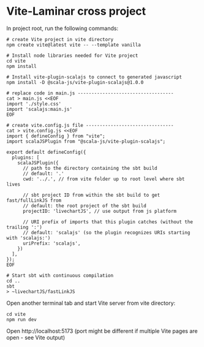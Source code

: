 # Vite-Laminar cross project

In project root, run the following commands:

    # create Vite project in vite directory
    npm create vite@latest vite -- --template vanilla

    # Install node libraries needed for Vite project
    cd vite
    npm install

    # Install vite-plugin-scalajs to connect to generated javascript
    npm install -D @scala-js/vite-plugin-scalajs@1.0.0

    # replace code in main.js -----------------------------------
    cat > main.js <<EOF
    import './style.css'
    import 'scalajs:main.js'
    EOF

    # create vite.config.js file --------------------------------
    cat > vite.config.js <<EOF
    import { defineConfig } from "vite";
    import scalaJSPlugin from "@scala-js/vite-plugin-scalajs";
    
    export default defineConfig({
      plugins: [
        scalaJSPlugin({
          // path to the directory containing the sbt build
          // default: '.'
          cwd: '../.', // from vite folder up to root level where sbt lives
      
          // sbt project ID from within the sbt build to get fast/fullLinkJS from
          // default: the root project of the sbt build
          projectID: 'livechartJS', // use output from js platform
      
          // URI prefix of imports that this plugin catches (without the trailing ':')
          // default: 'scalajs' (so the plugin recognizes URIs starting with 'scalajs:')
          uriPrefix: 'scalajs',
        })
      ],
    });
    EOF

    # Start sbt with continuous compilation
    cd ..
    sbt
    > ~livechartJS/fastLinkJS

Open another terminal tab and start Vite server from vite directory:

    cd vite
    npm run dev

Open http://localhost:5173 (port might be different if multiple Vite pages are open - see Vite output)
